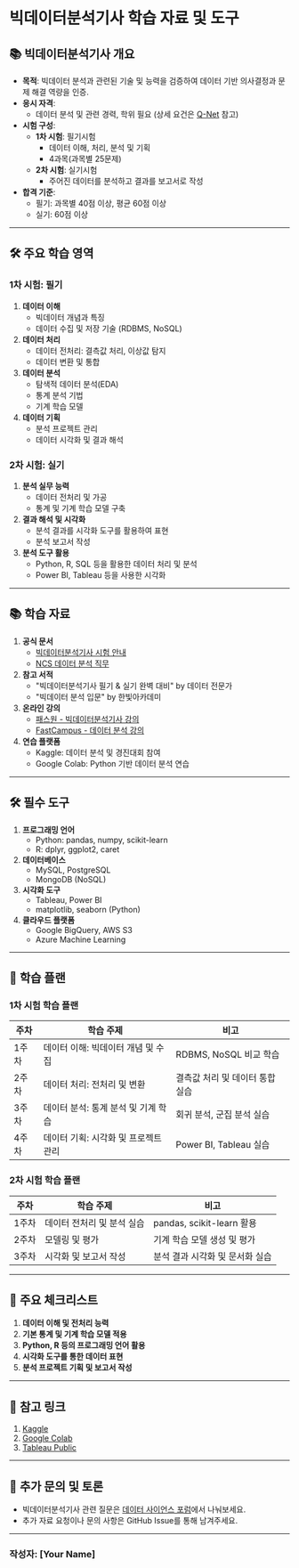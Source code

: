 # 빅데이터분석기사 학습 자료 및 도구

## 📚 빅데이터분석기사 개요
- **목적**: 빅데이터 분석과 관련된 기술 및 능력을 검증하여 데이터 기반 의사결정과 문제 해결 역량을 인증.
- **응시 자격**:
  - 데이터 분석 및 관련 경력, 학위 필요 (상세 요건은 [Q-Net](https://www.q-net.or.kr/) 참고)
- **시험 구성**:
  - **1차 시험**: 필기시험
    - 데이터 이해, 처리, 분석 및 기획
    - 4과목(과목별 25문제)
  - **2차 시험**: 실기시험
    - 주어진 데이터를 분석하고 결과를 보고서로 작성
- **합격 기준**:
  - 필기: 과목별 40점 이상, 평균 60점 이상
  - 실기: 60점 이상

---

## 🛠️ 주요 학습 영역

### 1차 시험: 필기
1. **데이터 이해**
   - 빅데이터 개념과 특징
   - 데이터 수집 및 저장 기술 (RDBMS, NoSQL)
2. **데이터 처리**
   - 데이터 전처리: 결측값 처리, 이상값 탐지
   - 데이터 변환 및 통합
3. **데이터 분석**
   - 탐색적 데이터 분석(EDA)
   - 통계 분석 기법
   - 기계 학습 모델
4. **데이터 기획**
   - 분석 프로젝트 관리
   - 데이터 시각화 및 결과 해석

### 2차 시험: 실기
1. **분석 실무 능력**
   - 데이터 전처리 및 가공
   - 통계 및 기계 학습 모델 구축
2. **결과 해석 및 시각화**
   - 분석 결과를 시각화 도구를 활용하여 표현
   - 분석 보고서 작성
3. **분석 도구 활용**
   - Python, R, SQL 등을 활용한 데이터 처리 및 분석
   - Power BI, Tableau 등을 사용한 시각화

---

## 📚 학습 자료

1. **공식 문서**
   - [빅데이터분석기사 시험 안내](https://www.q-net.or.kr/)
   - [NCS 데이터 분석 직무](https://www.ncs.go.kr/)
2. **참고 서적**
   - "빅데이터분석기사 필기 & 실기 완벽 대비" by 데이터 전문가
   - "빅데이터 분석 입문" by 한빛아카데미
3. **온라인 강의**
   - [패스원 - 빅데이터분석기사 강의](https://www.kgpassone.com/)
   - [FastCampus - 데이터 분석 강의](https://www.fastcampus.co.kr/)
4. **연습 플랫폼**
   - Kaggle: 데이터 분석 및 경진대회 참여
   - Google Colab: Python 기반 데이터 분석 연습

---

## 🛠️ 필수 도구

1. **프로그래밍 언어**
   - Python: pandas, numpy, scikit-learn
   - R: dplyr, ggplot2, caret
2. **데이터베이스**
   - MySQL, PostgreSQL
   - MongoDB (NoSQL)
3. **시각화 도구**
   - Tableau, Power BI
   - matplotlib, seaborn (Python)
4. **클라우드 플랫폼**
   - Google BigQuery, AWS S3
   - Azure Machine Learning

---

## 📝 학습 플랜

### 1차 시험 학습 플랜
| 주차  | 학습 주제                              | 비고                                  |
|-------|---------------------------------------|---------------------------------------|
| 1주차 | 데이터 이해: 빅데이터 개념 및 수집     | RDBMS, NoSQL 비교 학습                |
| 2주차 | 데이터 처리: 전처리 및 변환            | 결측값 처리 및 데이터 통합 실습       |
| 3주차 | 데이터 분석: 통계 분석 및 기계 학습     | 회귀 분석, 군집 분석 실습             |
| 4주차 | 데이터 기획: 시각화 및 프로젝트 관리   | Power BI, Tableau 실습                |

### 2차 시험 학습 플랜
| 주차  | 학습 주제                              | 비고                                  |
|-------|---------------------------------------|---------------------------------------|
| 1주차 | 데이터 전처리 및 분석 실습             | pandas, scikit-learn 활용             |
| 2주차 | 모델링 및 평가                         | 기계 학습 모델 생성 및 평가           |
| 3주차 | 시각화 및 보고서 작성                  | 분석 결과 시각화 및 문서화 실습        |

---

## 📑 주요 체크리스트

1. **데이터 이해 및 전처리 능력**
2. **기본 통계 및 기계 학습 모델 적용**
3. **Python, R 등의 프로그래밍 언어 활용**
4. **시각화 도구를 통한 데이터 표현**
5. **분석 프로젝트 기획 및 보고서 작성**

---

## 📌 참고 링크

1. [Kaggle](https://www.kaggle.com/)
2. [Google Colab](https://colab.research.google.com/)
3. [Tableau Public](https://public.tableau.com/)

---

## 💬 추가 문의 및 토론

- 빅데이터분석기사 관련 질문은 [데이터 사이언스 포럼](https://www.datasciencecentral.com/)에서 나눠보세요.
- 추가 자료 요청이나 문의 사항은 GitHub Issue를 통해 남겨주세요.

---

### 작성자: **[Your Name]**
